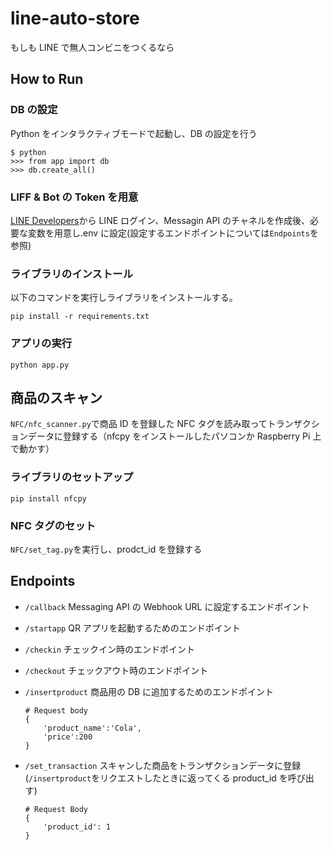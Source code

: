 # line-auto-store

もしも LINE で無人コンビニをつくるなら

## How to Run

### DB の設定

Python をインタラクティブモードで起動し、DB の設定を行う

```
$ python
>>> from app import db
>>> db.create_all()
```

### LIFF & Bot の Token を用意

[LINE Developers](https://developers.line.biz/ja/)から LINE ログイン、Messagin API のチャネルを作成後、必要な変数を用意し.env に設定(設定するエンドポイントについては`Endpoints`を参照)

### ライブラリのインストール

以下のコマンドを実行しライブラリをインストールする。

```
pip install -r requirements.txt
```

### アプリの実行

```
python app.py
```

## 商品のスキャン

`NFC/nfc_scanner.py`で商品 ID を登録した NFC タグを読み取ってトランザクションデータに登録する（nfcpy をインストールしたパソコンか Raspberry Pi 上で動かす）

### ライブラリのセットアップ

```
pip install nfcpy
```

### NFC タグのセット

`NFC/set_tag.py`を実行し、prodct_id を登録する

## Endpoints

- `/callback`
  Messaging API の Webhook URL に設定するエンドポイント
- `/startapp`
  QR アプリを起動するためのエンドポイント
- `/checkin`
  チェックイン時のエンドポイント
- `/checkout`
  チェックアウト時のエンドポイント
- `/insertproduct`
  商品用の DB に追加するためのエンドポイント

  ```
  # Request body
  {
      'product_name':'Cola',
      'price':200
  }
  ```

- `/set_transaction`
  スキャンした商品をトランザクションデータに登録(`/insertproduct`をリクエストしたときに返ってくる product_id を呼び出す)

  ```
  # Request Body
  {
      'product_id': 1
  }
  ```
